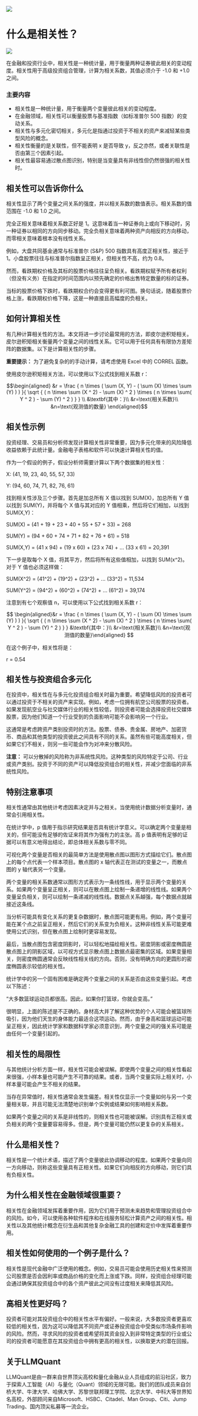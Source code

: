 ![](https://fastly.jsdelivr.net/gh/bucketio/img11@main/2024/10/21/1729466068183-23134fce-3131-4262-b18c-f378d71af4f6.gif)
# 什么是相关性？
![](https://fastly.jsdelivr.jsdelivr.net/gh/bucketio/img9@main/2024/10/20/1729465031968-b3c8959e-1d37-4b8a-91b1-b0b0dfe25143.png)

在金融和投资行业中，相关性是一种统计量，用于衡量两种证券彼此相关的变动程度。相关性用于高级投资组合管理，计算为相关系数，其值必须介于 -1.0 和 +1.0 之间。

### 主要内容

- 相关性是一种统计量，用于衡量两个变量彼此相关的变动程度。
- 在金融领域，相关性可以衡量股票与基准指数（如标准普尔 500 指数）的变动关系。
- 相关性与多元化密切相关，多元化是指通过投资于不相关的资产来减轻某些类型风险的概念。
- 相关性衡量的是关联性，但不能表明 x 是否导致 y，反之亦然，或者关联性是否由第三个因素引起。
- 相关性最容易通过散点图识别，特别是当变量具有非线性但仍然很强的相关性时。

## 相关性可以告诉你什么

相关性显示了两个变量之间关系的强度，并以相关系数的数值表示。相关系数的值范围在 -1.0 和 1.0 之间。

完全正相关意味着相关系数正好是 1。这意味着当一种证券向上或向下移动时，另一种证券以相同的方向同步移动。完全负相关意味着两种资产向相反的方向移动，而零相关意味着根本没有线性关系。

例如，大盘共同基金通常与标准普尔 (S&P) 500 指数具有高度正相关性，接近于 1。小盘股票往往与标准普尔指数呈正相关，但相关性不高，约为 0.8。

然而，看跌期权价格及其标的股票价格往往呈负相关。看跌期权赋予所有者权利（但没有义务）在指定的时间范围内以预先确定的价格出售特定数量的标的证券。

当标的股票价格下跌时，看跌期权合约会变得更有利可图。换句话说，随着股票价格上涨，看跌期权价格下降，这是一种直接且高幅度的负相关。

## 如何计算相关性

有几种计算相关性的方法。本文将进一步讨论最常用的方法，即皮尔逊积矩相关。皮尔逊积矩相关衡量两个变量之间的线性关系。它可以用于任何具有有限协方差矩阵的数据集。以下是计算相关性的步骤。

**重要提示：** 为了避免复杂的的手动计算，请考虑使用 Excel 中的 CORREL 函数。

使用皮尔逊积矩相关方法，可以使用以下公式找到相关系数 r：

$$\begin{aligned}
&r = \frac { n \times ( \sum (X, Y) - ( \sum (X) \times \sum (Y) ) ) }{ \sqrt { ( n \times \sum (X ^ 2) - \sum (X) ^ 2 ) \times ( n \times \sum( Y ^ 2 ) - \sum (Y) ^ 2 ) } } \\
&\textbf{其中：}\\
&r=\text{相关系数}\\
&n=\text{观测值的数量}
\end{aligned}$$

## 相关性示例

投资经理、交易员和分析师发现计算相关性非常重要，因为多元化带来的风险降低收益依赖于此统计量。金融电子表格和软件可以快速计算相关性的值。

作为一个假设的例子，假设分析师需要计算以下两个数据集的相关性：

X: (41, 19, 23, 40, 55, 57, 33)

Y: (94, 60, 74, 71, 82, 76, 61)

找到相关性涉及三个步骤。首先是加总所有 X 值以找到 SUM(X)，加总所有 Y 值以找到 SUM(Y)，并将每个 X 值与其对应的 Y 值相乘，然后将它们相加，以找到 SUM(X,Y)：

SUM(X) = (41 + 19 + 23 + 40 + 55 + 57 + 33) = 268

SUM(Y) = (94 + 60 + 74 + 71 + 82 + 76 + 61) = 518

SUM(X,Y) = (41 x 94) + (19 x 60) + (23 x 74) + ... (33 x 61) = 20,391

下一步是取每个 X 值，将其平方，然后将所有这些值相加，以找到 SUM(x^2)。对于 Y 值也必须这样做：

SUM(X^2) = (41^2) + (19^2) + (23^2) + ... (33^2) = 11,534

SUM(Y^2) = (94^2) + (60^2) + (74^2) + ... (61^2) = 39,174

注意到有七个观察值 n，可以使用以下公式找到相关系数 r：

$$ \begin{aligned}&r = \frac { n \times ( \sum (X, Y) - ( \sum (X) \times \sum (Y) ) ) }{ \sqrt { ( n \times \sum (X ^ 2) - \sum (X) ^ 2 ) \times ( n \times \sum( Y ^ 2 ) - \sum (Y) ^ 2 ) } } &\textbf{其中：}\\
&r=\text{相关系数}\\
&n=\text{观测值的数量}\end{aligned} $$

在这个例子中，相关性将是：

r = 0.54

## 相关性与投资组合多元化

在投资中，相关性在与多元化投资组合相关时最为重要。希望降低风险的投资者可以通过投资于不相关的资产来实现。例如，考虑一位拥有航空公司股票的投资者。如果发现航空业与社交媒体行业的相关性较低，则投资者可能会选择投资社交媒体股票，因为他们知道一个行业受到的负面影响可能不会影响另一个行业。

这通常是考虑跨资产类别投资时的方法。股票、债券、贵金属、房地产、加密货币、商品和其他类型的投资彼此之间具有不同的关系。虽然有些可能高度相关，但如果它们不相关，则另一些可能会作为对冲来分散风险。

**注意：** 可以分散掉的风险称为非系统性风险。这种类型的风险特定于公司、行业或资产类别。投资于不同的资产可以降低投资组合的相关性，并减少您面临的非系统性风险。

## 特别注意事项

相关性通常由其他统计考虑因素决定并与之相关。当使用统计数据分析变量时，通常会引用相关性。

在统计学中，p 值用于指示研究结果是否具有统计学意义。可以确定两个变量是相关的，但可能没有足够的佐证来将其作为强有力的主张。高 p 值表明有足够的证据可以有意义地得出结论，即总体相关系数与零不同。

可视化两个变量是否相关的最简单方法是使用散点图以图形方式描绘它们。散点图上的每个点代表一个样本项目。散点图的 x 轴代表正在测试的变量之一，而散点图的 y 轴代表另一个变量。

两个变量的相关系数通常以图形方式表示为一条线性线，用于显示两个变量的关系。如果两个变量呈正相关，则可以在散点图上绘制一条递增的线性线。如果两个变量呈负相关，则可以绘制一条递减的线性线。数据点关系越强，每个数据点就越接近这条线。

当分析可能具有变化关系的更复杂数据时，散点图可能更有用。例如，两个变量可能在某个点之前呈正相关，然后它们的关系变为负相关。这种非线性关系可能更难使用公式识别，但在散点图上绘制时更容易发现。

最后，当散点图包含密度阴影时，可以轻松地描绘相关性。密度阴影或密度椭圆是散点图上的阴影区域，以可视方式显示散点图上数据点最密集的区域。如果变量相关，则密度椭圆通常会反映线性相关线的方向。否则，没有明确方向的更圆形的密度椭圆表示较低的相关性。

统计学中的另一个固有困难是确定两个变量之间的关系是否由这些变量引起。考虑以下陈述：

“大多数篮球运动员都很高。因此，如果你打篮球，你就会变高。”

很明显，上面的陈述是不正确的。身材高大并了解这种优势的个人可能会被篮球所吸引，因为他们天生的身体能力最适合这项运动。然而，由于身高和篮球运动可能呈正相关，因此统计学家和数据科学家必须意识到，两个变量之间的强关系可能是由任何一个变量引起的。

## 相关性的局限性

与其他统计分析方面一样，相关性可能会被误解。即使两个变量之间的相关性看起来很强，小样本量也可能产生不可靠的结果。或者，当两个变量实际上相关时，小样本量可能会产生不相关的结果。

当存在异常值时，相关性通常会发生偏差。相关性仅显示一个变量如何与另一个变量相关联，并且可能无法清楚地识别单个实例或结果如何影响相关系数。

如果两个变量之间的关系是非线性的，则相关性也可能被误解。识别具有正相关或负相关的两个变量要容易得多。但是，两个变量可能仍然以更复杂的关系相关。

## 什么是相关性？

相关性是一个统计术语，描述了两个变量彼此协调移动的程度。如果两个变量向同一方向移动，则称这些变量具有正相关性。如果它们向相反的方向移动，则它们具有负相关性。

## 为什么相关性在金融领域很重要？

相关性在金融领域发挥着重要作用，因为它们用于预测未来趋势和管理投资组合中的风险。如今，可以使用各种软件程序和在线服务轻松计算资产之间的相关性。相关性以及其他统计概念在衍生品和其他复杂金融工具的创建和定价中发挥着重要作用。

## 相关性如何使用的一个例子是什么？

相关性是现代金融中广泛使用的概念。例如，交易员可能会使用历史相关性来预测公司股票是否会因利率或商品价格的变化而上涨或下跌。同样，投资组合经理可能会通过确保其投资组合中的各个资产彼此之间没有过度相关来降低其风险。

## 高相关性更好吗？

投资者可能对其投资组合中的相关性水平有偏好。一般来说，大多数投资者更喜欢较低的相关性，因为这可以降低其不同资产或证券投资组合中受类似市场条件影响的风险。然而，寻求风险的投资者或希望将其资金投入到非常特定类型的行业或公司的投资者可能愿意在其投资组合中拥有更高的相关性，以换取更大的潜在回报。

## 关于LLMQuant
LLMQuant是由一群来自世界顶尖高校和量化金融从业人员组成的前沿社区，致力于探索人工智能（AI）与量化（Quant）领域的无限可能。我们的团队成员来自剑桥大学、牛津大学、哈佛大学、苏黎世联邦理工学院、北京大学、中科大等世界知名高校，外部顾问来自Microsoft、HSBC、Citadel、Man Group、Citi、Jump Trading、国内顶尖私募等一流企业。